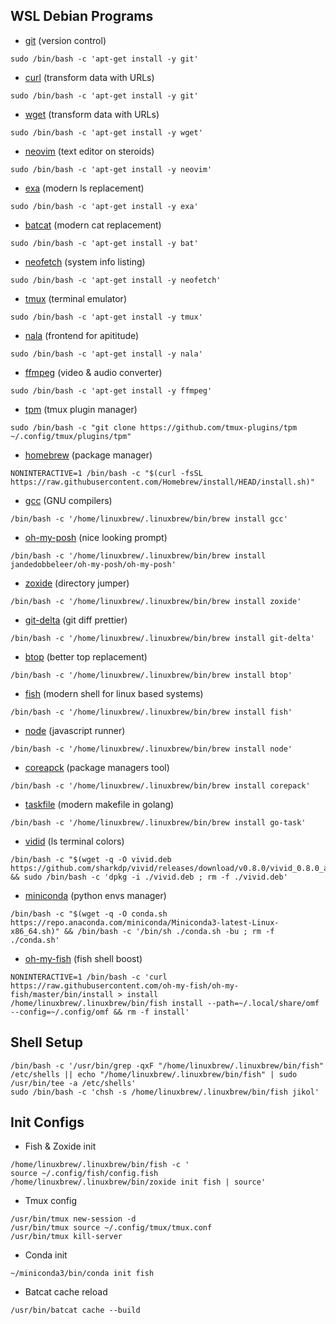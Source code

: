 ## WSL Debian Programs

- [git](https://git-scm.com/) (version control)
```
sudo /bin/bash -c 'apt-get install -y git'
```

- [curl](https://curl.se/) (transform data with URLs)
```
sudo /bin/bash -c 'apt-get install -y git'
```

- [wget](https://www.gnu.org/software/wget/) (transform data with URLs)
```
sudo /bin/bash -c 'apt-get install -y wget'
```

- [neovim](https://github.com/neovim/neovim/wiki/Installing-Neovim) (text editor on steroids)
```
sudo /bin/bash -c 'apt-get install -y neovim'
```

- [exa](https://the.exa.website/#installation) (modern ls replacement)
```
sudo /bin/bash -c 'apt-get install -y exa'
```

- [batcat](https://github.com/sharkdp/bat) (modern cat replacement)
```
sudo /bin/bash -c 'apt-get install -y bat'
```

- [neofetch](https://github.com/dylanaraps/neofetch) (system info listing)
```
sudo /bin/bash -c 'apt-get install -y neofetch'
```

- [tmux](https://github.com/tmux/tmux/wiki) (terminal emulator)
```
sudo /bin/bash -c 'apt-get install -y tmux'
```

- [nala](https://gitlab.com/volian/nala) (frontend for apititude)
```
sudo /bin/bash -c 'apt-get install -y nala'
```

- [ffmpeg](https://ffmpeg.org/) (video & audio converter)
```
sudo /bin/bash -c 'apt-get install -y ffmpeg'
```

- [tpm](https://github.com/tmux-plugins/tpm) (tmux plugin manager)
```
sudo /bin/bash -c "git clone https://github.com/tmux-plugins/tpm ~/.config/tmux/plugins/tpm"
```

- [homebrew](https://brew.sh/) (package manager)
```
NONINTERACTIVE=1 /bin/bash -c "$(curl -fsSL https://raw.githubusercontent.com/Homebrew/install/HEAD/install.sh)"
```

- [gcc](https://gcc.gnu.org/) (GNU compilers)
```
/bin/bash -c '/home/linuxbrew/.linuxbrew/bin/brew install gcc'
```

- [oh-my-posh](https://ohmyposh.dev/docs/installation/linux) (nice looking prompt)
```
/bin/bash -c '/home/linuxbrew/.linuxbrew/bin/brew install jandedobbeleer/oh-my-posh/oh-my-posh'
```

- [zoxide](https://github.com/ajeetdsouza/zoxide) (directory jumper)
```
/bin/bash -c '/home/linuxbrew/.linuxbrew/bin/brew install zoxide'
```

- [git-delta](https://github.com/dandavison/delta) (git diff prettier)
```
/bin/bash -c '/home/linuxbrew/.linuxbrew/bin/brew install git-delta'
```

- [btop](https://github.com/aristocratos/btop?tab=readme-ov-file#installation) (better top replacement)
```
/bin/bash -c '/home/linuxbrew/.linuxbrew/bin/brew install btop'
```

- [fish](https://fishshell.com/) (modern shell for linux based systems)
```
/bin/bash -c '/home/linuxbrew/.linuxbrew/bin/brew install fish'
```

- [node](https://nodejs.org/en) (javascript runner)
```
/bin/bash -c '/home/linuxbrew/.linuxbrew/bin/brew install node'
```

- [coreapck](https://nodejs.org/api/corepack.html) (package managers tool)
```
/bin/bash -c '/home/linuxbrew/.linuxbrew/bin/brew install corepack'
```

- [taskfile](https://taskfile.dev/installation/) (modern makefile in golang)
```
/bin/bash -c '/home/linuxbrew/.linuxbrew/bin/brew install go-task'
```

- [vidid](https://github.com/sharkdp/vivid) (ls terminal colors)
```
/bin/bash -c "$(wget -q -O vivid.deb https://github.com/sharkdp/vivid/releases/download/v0.8.0/vivid_0.8.0_amd64.deb)" && sudo /bin/bash -c 'dpkg -i ./vivid.deb ; rm -f ./vivid.deb'
```

- [miniconda](https://docs.conda.io/en/latest/miniconda.html#linux-installers) (python envs manager)
```
/bin/bash -c "$(wget -q -O conda.sh https://repo.anaconda.com/miniconda/Miniconda3-latest-Linux-x86_64.sh)" && /bin/bash -c '/bin/sh ./conda.sh -bu ; rm -f ./conda.sh'
```

- [oh-my-fish](https://github.com/oh-my-fish/oh-my-fish) (fish shell boost)
```
NONINTERACTIVE=1 /bin/bash -c 'curl https://raw.githubusercontent.com/oh-my-fish/oh-my-fish/master/bin/install > install
/home/linuxbrew/.linuxbrew/bin/fish install --path=~/.local/share/omf --config=~/.config/omf && rm -f install'
```

## Shell Setup

```
/bin/bash -c '/usr/bin/grep -qxF "/home/linuxbrew/.linuxbrew/bin/fish" /etc/shells || echo "/home/linuxbrew/.linuxbrew/bin/fish" | sudo /usr/bin/tee -a /etc/shells'
sudo /bin/bash -c 'chsh -s /home/linuxbrew/.linuxbrew/bin/fish jikol'
```

## Init Configs

- Fish & Zoxide init
```
/home/linuxbrew/.linuxbrew/bin/fish -c '
source ~/.config/fish/config.fish
/home/linuxbrew/.linuxbrew/bin/zoxide init fish | source'
```

- Tmux config
```
/usr/bin/tmux new-session -d
/usr/bin/tmux source ~/.config/tmux/tmux.conf
/usr/bin/tmux kill-server
```

- Conda init
```
~/miniconda3/bin/conda init fish
```

- Batcat cache reload
```
/usr/bin/batcat cache --build
```

